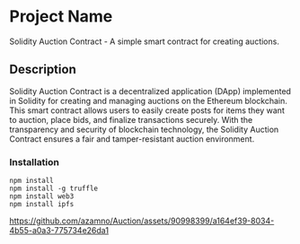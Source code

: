 
# Project Name

Solidity Auction Contract - A simple smart contract for creating auctions.


## Description

Solidity Auction Contract is a decentralized application (DApp) implemented in Solidity for creating and managing auctions on the Ethereum blockchain. This smart contract allows users to easily create posts for items they want to auction, place bids, and finalize transactions securely. With the transparency and security of blockchain technology, the Solidity Auction Contract ensures a fair and tamper-resistant auction environment.



### Installation

```
npm install
npm install -g truffle
npm install web3
npm install ipfs
```

https://github.com/azamno/Auction/assets/90998399/a164ef39-8034-4b55-a0a3-775734e26da1
